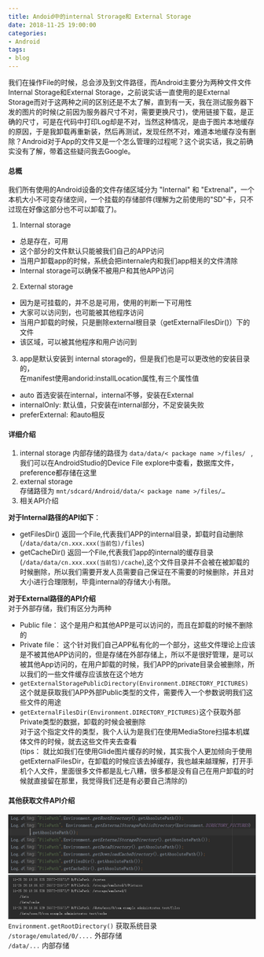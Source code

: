 ```yaml
---
title: Andoid中的internal Strorage和 External Storage
date: 2018-11-25 19:00:00
categories: 
- Android
tags:
- blog
--- 
```


我们在操作File的时候，总会涉及到文件路径，而Android主要分为两种文件文件Internal Storage和External Storage，之前说实话一直使用的是External Storage而对于这两种之间的区别还是不太了解，直到有一天，我在测试服务器下发的图片的时候(之前因为服务器尺寸不对，需要更换尺寸)，使用链接下载，是正确的尺寸，可是在代码中打印Log却是不对，当然这种情况，是由于图片本地缓存的原因，于是我卸载再重新装，然后再测试，发现任然不对，难道本地缓存没有删除？Android对于App的文件又是一个怎么管理的过程呢？这个说实话，我之前确实没有了解，带着这些疑问我去Google。  

<!--more-->
#### 总概
我们所有使用的Android设备的文件存储区域分为 "Internal" 和 "Extrenal"，一个本机大小不可变存储空间，一个挂载的存储部件(理解为之前使用的"SD"卡，只不过现在好像这部分也不可以卸载了)。  
1. Internal storage  
* 总是存在，可用  
* 这个部分的文件默认只能被我们自己的APP访问  
* 当用户卸载app的时候，系统会把internale内和我们app相关的文件清除  
* Internal storage可以确保不被用户和其他APP访问  
2. External storage    
* 因为是可挂载的，并不总是可用，使用的判断一下可用性  
* 大家可以访问到，也可能被其他程序访问  
* 当用户卸载的时候，只是删除external根目录（getExternalFilesDir()）下的文件  
* 该区域，可以被其他程序和用户访问到  
3. app是默认安装到 internal storage的，但是我们也是可以更改他的安装目录的，  
在manifest使用andorid:installLocation属性,有三个属性值  
* auto 首选安装在internal，internal不够，安装在External  
* internalOnly: 默认值，只安装在internal部分，不足安装失败  
* preferExternal: 和auto相反  

#### 详细介绍  
1. internal storage
内部存储的路径为 `data/data/< package name >/files/ ` ,我们可以在AndroidStudio的Device File explore中查看，数据库文件，preference都存储在这里  
2. external storage  
存储路径为 `mnt/sdcard/Android/data/< package name >/files/…`  
3. 相关API介绍  

**对于Internal路径的API如下**：  
* getFilesDir() 返回一个File,代表我们APP的internal目录，卸载时自动删除  
(` /data/data/cn.xxx.xxx(当前包)/files `) 
* getCacheDir() 返回一个File,代表我们app的internal的缓存目录  
(` /data/data/cn.xxx.xxx(当前包)/cache `),这个文件目录并不会被在被卸载的时候删除，所以我们需要开发人员需要自己保证在不需要的时候删除，并且对大小进行合理限制，毕竟internal的存储大小有限。  

**对于External路径的API介绍**  
对于外部存储，我们有区分为两种
* Public file： 这个是用户和其他APP是可以访问的，而且在卸载的时候不删除的  
* Private file： 这个针对我们自己APP私有化的一个部分，这些文件理论上应该是不被其他APP访问的，但是存储在外部存储上，所以不是很好管理，是可以被其他App访问的，在用户卸载的时候，我们APP的private目录会被删除，所以我们的一些文件缓存应该放在这个地方  
* `getExternalStoragePublicDirectory(Environment.DIRECTORY_PICTURES)` 这个就是获取我们APP外部Public类型的文件，需要传入一个参数说明我们这些文件的用途  
* `getExternalFilesDir(Environment.DIRECTORY_PICTURES)`这个获取外部Private类型的数据，卸载的时候会被删除  
对于这个指定文件的类型，我个人认为是我们在使用MediaStore扫描本机媒体文件的时候，就去这些文件夹去查看  
(tips： 就比如我们在使用Glide图片缓存的时候，其实我个人更加倾向于使用getExternalFilesDir，在卸载的时候应该去掉缓存，我也越来越理解，打开手机个人文件，里面很多文件都是乱七八糟，很多都是没有自己在用户卸载的时候就直接留在那里，我觉得我们还是有必要自己清除的)  

#### 其他获取文件API介绍  
![code](https://github.com/chejdj/chejdj.github.io/raw/master/assets/blog_image/internal_and_external_storage/1.png)  
![log](https://github.com/chejdj/chejdj.github.io/raw/master/assets/blog_image/internal_and_external_storage/2.png)  
`Environment.getRootDirectory()` 获取系统目录  
`/storage/emulated/0/....`  外部存储  
`/data/...`  内部存储

 
